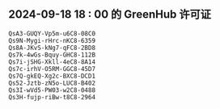 ## 2024-09-18 18 : 00 的 GreenHub 许可证
```
QsA3-GUQY-Vp5m-u6C8-08C0
Qs9N-Mygi-rHrc-nKC8-6359
Qs8A-JKvS-kNg7-qFC8-2BD8
Qs7k-4wGs-Bquy-GHC8-112B
Qs7i-jSHG-Xkll-4eC8-8A14
Qs7c-irhV-O5RM-GGC8-45D7
Qs7Q-gkEQ-Xg2c-BXC8-DCD1
Qs52-Jztb-zN5o-LUC8-B402
Qs3I-wVd5-PW03-w2C8-0488
Qs3H-fujp-riBw-t8C8-2964
```
